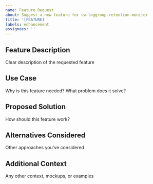 ```yaml
---
name: Feature Request
about: Suggest a new feature for cw-loggroup-retention-monitor
title: '[FEATURE] '
labels: enhancement
assignees: ''
---
```


## Feature Description
Clear description of the requested feature

## Use Case
Why is this feature needed? What problem does it solve?

## Proposed Solution
How should this feature work?

## Alternatives Considered
Other approaches you've considered

## Additional Context
Any other context, mockups, or examples